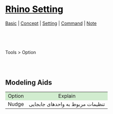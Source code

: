 <style>
.md0{margin-top: 150px;}
.md1{margin-top: 75px;}
.md2{margin-top: 50px;}
.md3{margin-top: 25px;}
.tbl1 td#header{background-color: D1ECCF}
</style>

# [<span style="color:black;">Rhino Setting</span>](Rhino.md)
[Basic](Rhino-Basic.md) | [Concept](Rhino-Concept.md) | [Setting](Rhino-Setting.md) | [Command](Rhino-Command.md) | [Note](Rhino-Note.md)
<div class="md1"></div>



Tools > Option 




<div class="md1"></div>

## Modeling Aids
<table><tbody>
<tr align="center"><td bgcolor="D1ECCF">Option</td><td  bgcolor="D1ECCF">Explain</td></tr>
<tr><td rowspan="1">Nudge</td><td>تنظیمات مربوط به واحدهای جابجایی</td></tr>
</tbody></table>